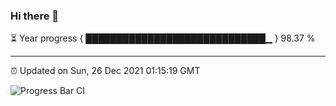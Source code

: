 ### Hi there 👋

⏳ Year progress { █████████████████████████████▁ } 98.37 %

---

⏰ Updated on Sun, 26 Dec 2021 01:15:19 GMT

![Progress Bar CI](https://github.com/ZhaoGui/ZhaoGui/workflows/Progress%20Bar%20CI/badge.svg)
